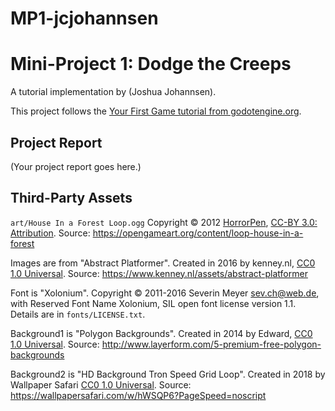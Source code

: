 # MP1-jcjohannsen
# Mini-Project 1: Dodge the Creeps
A tutorial implementation by (Joshua Johannsen).

This project follows the [Your First Game tutorial from
godotengine.org](https://docs.godotengine.org/en/stable/getting_started/step_by_step/your_first_game.html).

## Project Report
(Your project report goes here.)

## Third-Party Assets

`art/House In a Forest Loop.ogg` Copyright &copy; 2012
[HorrorPen](https://opengameart.org/users/horrorpen), [CC-BY 3.0:
Attribution](http://creativecommons.org/licenses/by/3.0/). Source:
https://opengameart.org/content/loop-house-in-a-forest

Images are from "Abstract Platformer". Created in 2016 by kenney.nl,
[CC0 1.0 Universal](http://creativecommons.org/publicdomain/zero/1.0/). Source:
https://www.kenney.nl/assets/abstract-platformer

Font is "Xolonium". Copyright &copy; 2011-2016 Severin Meyer
<sev.ch@web.de>, with Reserved Font Name Xolonium, SIL open font license
version 1.1. Details are in `fonts/LICENSE.txt`.

Background1 is "Polygon Backgrounds". Created in 2014 by Edward,
[CC0 1.0 Universal](http://creativecommons.org/publicdomain/zero/1.0/). Source:
http://www.layerform.com/5-premium-free-polygon-backgrounds

Background2 is "HD Background Tron Speed Grid Loop". Created in 2018 by Wallpaper Safari
[CC0 1.0 Universal](http://creativecommons.org/publicdomain/zero/1.0/). Source:
https://wallpapersafari.com/w/hWSQP6?PageSpeed=noscript
